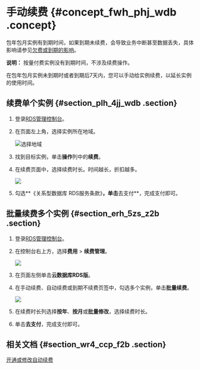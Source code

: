 # 手动续费 {#concept_fwh_phj_wdb .concept}

包年包月实例有到期时间，如果到期未续费，会导致业务中断甚至数据丢失，具体影响请参见[欠费或到期的影响](../cn.zh-CN/产品定价/到期或欠费的影响.md)。

**说明：** 按量付费实例没有到期时间，不涉及续费操作。

在包年包月实例未到期时或者到期后7天内，您可以手动给实例续费，以延长实例的使用时间。

## 续费单个实例 {#section_plh_4jj_wdb .section}

1.  登录[RDS管理控制台](https://rds.console.aliyun.com/)。
2.  在页面左上角，选择实例所在地域。

    ![选择地域](http://static-aliyun-doc.oss-cn-hangzhou.aliyuncs.com/assets/img/7814/154728256836543_zh-CN.png)

3.  找到目标实例，单击**操作**列中的**续费**。
4.  在续费页面中，选择续费时长。时间越长，折扣越多。

    ![](http://static-aliyun-doc.oss-cn-hangzhou.aliyuncs.com/assets/img/7889/154728256811150_zh-CN.png)

5.  勾选**《关系型数据库 RDS服务条款》**，单击**去支付**，完成支付即可。

## 批量续费多个实例 {#section_erh_5zs_z2b .section}

1.  登录[RDS管理控制台](https://rds.console.aliyun.com/)。
2.  在控制台右上方，选择**费用** \> **续费管理**。

    ![](http://static-aliyun-doc.oss-cn-hangzhou.aliyuncs.com/assets/img/7890/154728256811148_zh-CN.png)

3.  在页面左侧单击**云数据库RDS版**。
4.  在手动续费、自动续费或到期不续费页签中，勾选多个实例，单击**批量续费**。

    ![](http://static-aliyun-doc.oss-cn-hangzhou.aliyuncs.com/assets/img/7889/154728256811151_zh-CN.png)

5.  在续费时长列选择**按年**、**按月**或**批量修改**，选择续费时长。
6.  单击**去支付**，完成支付即可。

## 相关文档 {#section_wr4_ccp_f2b .section}

[开通或修改自动续费](cn.zh-CN/用户指南PPAS版/计费管理/开通或修改自动续费.md#)

